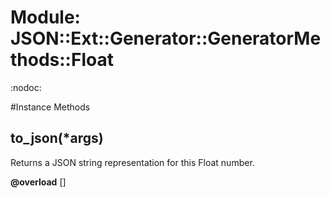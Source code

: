 # Module: JSON::Ext::Generator::GeneratorMethods::Float
    

:nodoc:



#Instance Methods
## to_json(*args) [](#method-i-to_json)
Returns a JSON string representation for this Float number.

**@overload** [] 

